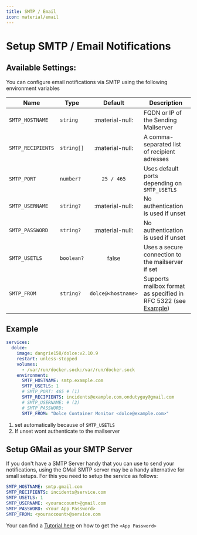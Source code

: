 ```yaml
---
title: SMTP / Email
icon: material/email
---
```


# Setup SMTP / Email Notifications

## Available Settings:

You can configure email notifications via SMTP using the following environment variables

| Name              | Type       |      Default       | Description                                                                |
| ----------------- | ---------- | :----------------: | -------------------------------------------------------------------------- |
| `SMTP_HOSTNAME`   | `string`   |  :material-null:   | FQDN or IP of the Sending Mailserver                                       |
| `SMTP_RECIPIENTS` | `string[]` |  :material-null:   | A comma-separated list of recipient adresses                               |
| `SMTP_PORT`       | `number?`  |     `25 / 465`     | Uses default ports depending on `SMTP_USETLS`                              |
| `SMTP_USERNAME`   | `string?`  |  :material-null:   | No authentication is used if unset                                         |
| `SMTP_PASSWORD`   | `string?`  |  :material-null:   | No authentication is used if unset                                         |
| `SMTP_USETLS`     | `boolean?` |       false        | Uses a secure connection to the mailserver if set                          |
| `SMTP_FROM`       | `string?`  | `dolce@<hostname>` | Supports mailbox format as specified in RFC 5322 (see [Example](#example)) |

## Example

```yaml
services:
  dolce:
    image: dangrie158/dolce:v2.10.9
    restart: unless-stopped
    volumes:
      - /var/run/docker.sock:/var/run/docker.sock
    environment:
      SMTP_HOSTNAME: smtp.example.com
      SMTP_USETLS: 1
      # SMTP_PORT: 465 # (1)
      SMTP_RECIPIENTS: incidents@example.com,ondutyguy@gmail.com
      # SMTP_USERNAME: # (2)
      # SMTP_PASSWORD:
      SMTP_FROM: "Dolce Container Monitor <dolce@example.com>"
```

1. set automatically because of `SMTP_USETLS`
2. If unset wont authenticate to the mailserver

## Setup GMail as your SMTP Server

If you don't have a SMTP Server handy that you can use to send your notifications, using the GMail SMTP server may be a
handy alternative for small setups. For this you need to setup the service as follows:

```yaml
SMTP_HOSTNAME: smtp.gmail.com
SMTP_RECIPIENTS: incidents@service.com
SMTP_USETLS: 1
SMTP_USERNAME: <youraccount>@gmail.com
SMTP_PASSWORD: <Your App Password>
SMTP_FROM: <youraccount>@service.com
```

Your can find a [Tutorial here](https://support.google.com/accounts/answer/185833?hl=en) on how to get the
`<App Password>`
